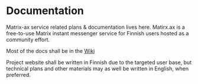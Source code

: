 # Documentation

Matrix-ax service related plans &amp; documentation lives here. Matirx.ax is a free-to-use Matrix instant messenger service for Finnish users hosted as a community effort.

Most of the docs shall be in the [Wiki](https://github.com/matrix-ax/documentation/wiki)

Project website shall be written in Finnish due to the targeted user base, but technical plans and other materials may as well be written in English, when preferred.
